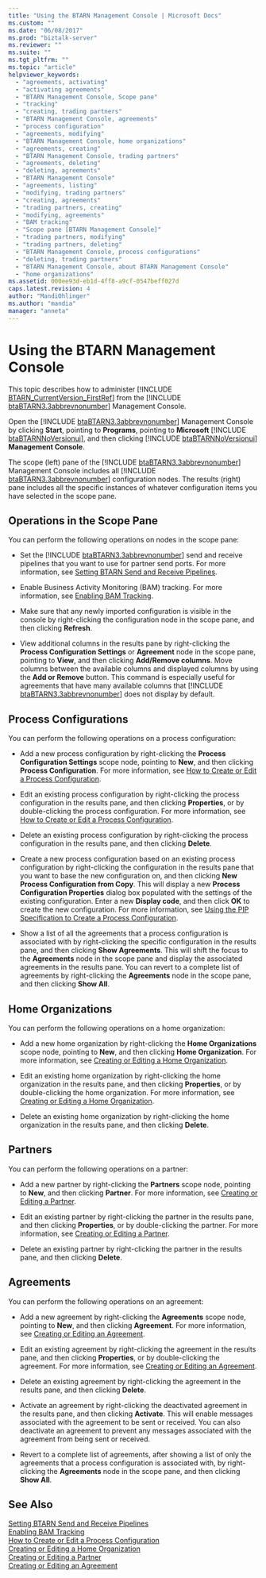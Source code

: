```yaml
---
title: "Using the BTARN Management Console | Microsoft Docs"
ms.custom: ""
ms.date: "06/08/2017"
ms.prod: "biztalk-server"
ms.reviewer: ""
ms.suite: ""
ms.tgt_pltfrm: ""
ms.topic: "article"
helpviewer_keywords: 
  - "agreements, activating"
  - "activating agreements"
  - "BTARN Management Console, Scope pane"
  - "tracking"
  - "creating, trading partners"
  - "BTARN Management Console, agreements"
  - "process configuration"
  - "agreements, modifying"
  - "BTARN Management Console, home organizations"
  - "agreements, creating"
  - "BTARN Management Console, trading partners"
  - "agreements, deleting"
  - "deleting, agreements"
  - "BTARN Management Console"
  - "agreements, listing"
  - "modifying, trading partners"
  - "creating, agreements"
  - "trading partners, creating"
  - "modifying, agreements"
  - "BAM tracking"
  - "Scope pane [BTARN Management Console]"
  - "trading partners, modifying"
  - "trading partners, deleting"
  - "BTARN Management Console, process configurations"
  - "deleting, trading partners"
  - "BTARN Management Console, about BTARN Management Console"
  - "home organizations"
ms.assetid: 000ee93d-eb1d-4ff8-a9cf-0547beff027d
caps.latest.revision: 4
author: "MandiOhlinger"
ms.author: "mandia"
manager: "anneta"
---
```

# Using the BTARN Management Console
This topic describes how to administer [!INCLUDE [BTARN_CurrentVersion_FirstRef](../../includes/btarn-currentversion-firstref-md.md)] from the [!INCLUDE [btaBTARN3.3abbrevnonumber](../../includes/btabtarn3-3abbrevnonumber-md.md)] Management Console.  
  
 Open the [!INCLUDE [btaBTARN3.3abbrevnonumber](../../includes/btabtarn3-3abbrevnonumber-md.md)] Management Console by clicking <strong>Start</strong>, pointing to <strong>Programs</strong>, pointing to <strong>Microsoft</strong> [!INCLUDE [btaBTARNNoVersionui](../../includes/btabtarnnoversionui-md.md)], and then clicking [!INCLUDE [btaBTARNNoVersionui](../../includes/btabtarnnoversionui-md.md)] <strong>Management Console</strong>.  
  
 The scope (left) pane of the [!INCLUDE [btaBTARN3.3abbrevnonumber](../../includes/btabtarn3-3abbrevnonumber-md.md)] Management Console includes all [!INCLUDE [btaBTARN3.3abbrevnonumber](../../includes/btabtarn3-3abbrevnonumber-md.md)] configuration nodes. The results (right) pane includes all the specific instances of whatever configuration items you have selected in the scope pane.  
  
## Operations in the Scope Pane  
 You can perform the following operations on nodes in the scope pane:  
  
- Set the [!INCLUDE [btaBTARN3.3abbrevnonumber](../../includes/btabtarn3-3abbrevnonumber-md.md)] send and receive pipelines that you want to use for partner send ports. For more information, see [Setting BTARN Send and Receive Pipelines](../../adapters-and-accelerators/accelerator-rosettanet/setting-btarn-send-and-receive-pipelines.md).  
  
- Enable Business Activity Monitoring (BAM) tracking. For more information, see [Enabling BAM Tracking](../../adapters-and-accelerators/accelerator-rosettanet/enabling-bam-tracking.md).  
  
- Make sure that any newly imported configuration is visible in the console by right-clicking the configuration node in the scope pane, and then clicking **Refresh**.  
  
- View additional columns in the results pane by right-clicking the <strong>Process Configuration Settings</strong> or <strong>Agreement</strong> node in the scope pane, pointing to <strong>View</strong>, and then clicking <strong>Add/Remove columns</strong>. Move columns between the available columns and displayed columns by using the <strong>Add or Remove</strong> button. This command is especially useful for agreements that have many available columns that [!INCLUDE [btaBTARN3.3abbrevnonumber](../../includes/btabtarn3-3abbrevnonumber-md.md)] does not display by default.  
  
## Process Configurations  
 You can perform the following operations on a process configuration:  
  
-   Add a new process configuration by right-clicking the **Process Configuration Settings** scope node, pointing to **New**, and then clicking **Process Configuration**. For more information, see [How to Create or Edit a Process Configuration](../../adapters-and-accelerators/accelerator-rosettanet/how-to-create-or-edit-a-process-configuration.md).  
  
-   Edit an existing process configuration by right-clicking the process configuration in the results pane, and then clicking **Properties**, or by double-clicking the process configuration. For more information, see [How to Create or Edit a Process Configuration](../../adapters-and-accelerators/accelerator-rosettanet/how-to-create-or-edit-a-process-configuration.md).  
  
-   Delete an existing process configuration by right-clicking the process configuration in the results pane, and then clicking **Delete**.  
  
-   Create a new process configuration based on an existing process configuration by right-clicking the configuration in the results pane that you want to base the new configuration on, and then clicking **New Process Configuration from Copy**. This will display a new **Process Configuration Properties** dialog box populated with the settings of the existing configuration. Enter a new **Display code**, and then click **OK** to create the new configuration. For more information, see [Using the PIP Specification to Create a Process Configuration](../../adapters-and-accelerators/accelerator-rosettanet/using-the-pip-specification-to-create-a-process-configuration.md).  
  
-   Show a list of all the agreements that a process configuration is associated with by right-clicking the specific configuration in the results pane, and then clicking **Show Agreements**. This will shift the focus to the **Agreements** node in the scope pane and display the associated agreements in the results pane. You can revert to a complete list of agreements by right-clicking the **Agreements** node in the scope pane, and then clicking **Show All**.  
  
## Home Organizations  
 You can perform the following operations on a home organization:  
  
-   Add a new home organization by right-clicking the **Home Organizations** scope node, pointing to **New**, and then clicking **Home Organization**. For more information, see [Creating or Editing a Home Organization](../../adapters-and-accelerators/accelerator-rosettanet/creating-or-editing-a-home-organization.md).  
  
-   Edit an existing home organization by right-clicking the home organization in the results pane, and then clicking **Properties**, or by double-clicking the home organization. For more information, see [Creating or Editing a Home Organization](../../adapters-and-accelerators/accelerator-rosettanet/creating-or-editing-a-home-organization.md).  
  
-   Delete an existing home organization by right-clicking the home organization in the results pane, and then clicking **Delete**.  
  
## Partners  
 You can perform the following operations on a partner:  
  
-   Add a new partner by right-clicking the **Partners** scope node, pointing to **New**, and then clicking **Partner**. For more information, see [Creating or Editing a Partner](../../adapters-and-accelerators/accelerator-rosettanet/creating-or-editing-a-partner.md).  
  
-   Edit an existing partner by right-clicking the partner in the results pane, and then clicking **Properties**, or by double-clicking the partner. For more information, see [Creating or Editing a Partner](../../adapters-and-accelerators/accelerator-rosettanet/creating-or-editing-a-partner.md).  
  
-   Delete an existing partner by right-clicking the partner in the results pane, and then clicking **Delete**.  
  
## Agreements  
 You can perform the following operations on an agreement:  
  
-   Add a new agreement by right-clicking the **Agreements** scope node, pointing to **New**, and then clicking **Agreement**. For more information, see [Creating or Editing an Agreement](../../adapters-and-accelerators/accelerator-rosettanet/creating-or-editing-an-agreement.md).  
  
-   Edit an existing agreement by right-clicking the agreement in the results pane, and then clicking **Properties**, or by double-clicking the agreement. For more information, see [Creating or Editing an Agreement](../../adapters-and-accelerators/accelerator-rosettanet/creating-or-editing-an-agreement.md).  
  
-   Delete an existing agreement by right-clicking the agreement in the results pane, and then clicking **Delete**.  
  
-   Activate an agreement by right-clicking the deactivated agreement in the results pane, and then clicking **Activate**. This will enable messages associated with the agreement to be sent or received. You can also deactivate an agreement to prevent any messages associated with the agreement from being sent or received.  
  
-   Revert to a complete list of agreements, after showing a list of only the agreements that a process configuration is associated with, by right-clicking the **Agreements** node in the scope pane, and then clicking **Show All**.  
  
## See Also  
 [Setting BTARN Send and Receive Pipelines](../../adapters-and-accelerators/accelerator-rosettanet/setting-btarn-send-and-receive-pipelines.md)   
 [Enabling BAM Tracking](../../adapters-and-accelerators/accelerator-rosettanet/enabling-bam-tracking.md)   
 [How to Create or Edit a Process Configuration](../../adapters-and-accelerators/accelerator-rosettanet/how-to-create-or-edit-a-process-configuration.md)   
 [Creating or Editing a Home Organization](../../adapters-and-accelerators/accelerator-rosettanet/creating-or-editing-a-home-organization.md)   
 [Creating or Editing a Partner](../../adapters-and-accelerators/accelerator-rosettanet/creating-or-editing-a-partner.md)   
 [Creating or Editing an Agreement](../../adapters-and-accelerators/accelerator-rosettanet/creating-or-editing-an-agreement.md)